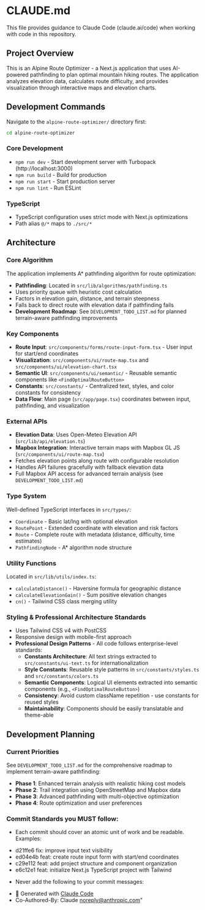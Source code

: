 # CLAUDE.md

This file provides guidance to Claude Code (claude.ai/code) when working with code in this repository.

## Project Overview

This is an Alpine Route Optimizer - a Next.js application that uses AI-powered pathfinding to plan optimal mountain hiking routes. The application analyzes elevation data, calculates route difficulty, and provides visualization through interactive maps and elevation charts.

## Development Commands

Navigate to the `alpine-route-optimizer/` directory first:

```bash
cd alpine-route-optimizer
```

### Core Development
- `npm run dev` - Start development server with Turbopack (http://localhost:3000)
- `npm run build` - Build for production
- `npm run start` - Start production server
- `npm run lint` - Run ESLint

### TypeScript
- TypeScript configuration uses strict mode with Next.js optimizations
- Path alias `@/*` maps to `./src/*`

## Architecture

### Core Algorithm
The application implements A* pathfinding algorithm for route optimization:
- **Pathfinding**: Located in `src/lib/algorithms/pathfinding.ts`
- Uses priority queue with heuristic cost calculation
- Factors in elevation gain, distance, and terrain steepness
- Falls back to direct route with elevation data if pathfinding fails
- **Development Roadmap**: See `DEVELOPMENT_TODO_LIST.md` for planned terrain-aware pathfinding improvements

### Key Components
- **Route Input**: `src/components/forms/route-input-form.tsx` - User input for start/end coordinates
- **Visualization**: `src/components/ui/route-map.tsx` and `src/components/ui/elevation-chart.tsx`
- **Semantic UI**: `src/components/ui/semantic/` - Reusable semantic components like `<FindOptimalRouteButton>`
- **Constants**: `src/constants/` - Centralized text, styles, and color constants for consistency
- **Data Flow**: Main page (`src/app/page.tsx`) coordinates between input, pathfinding, and visualization

### External APIs
- **Elevation Data**: Uses Open-Meteo Elevation API (`src/lib/api/elevation.ts`)
- **Mapbox Integration**: Interactive terrain maps with Mapbox GL JS (`src/components/ui/route-map.tsx`)
- Fetches elevation points along route with configurable resolution
- Handles API failures gracefully with fallback elevation data
- Full Mapbox API access for advanced terrain analysis (see `DEVELOPMENT_TODO_LIST.md`)

### Type System
Well-defined TypeScript interfaces in `src/types/`:
- `Coordinate` - Basic lat/lng with optional elevation
- `RoutePoint` - Extended coordinate with elevation and risk factors  
- `Route` - Complete route with metadata (distance, difficulty, time estimates)
- `PathfindingNode` - A* algorithm node structure

### Utility Functions
Located in `src/lib/utils/index.ts`:
- `calculateDistance()` - Haversine formula for geographic distance
- `calculateElevationGain()` - Sum positive elevation changes
- `cn()` - Tailwind CSS class merging utility

### Styling & Professional Architecture Standards
- Uses Tailwind CSS v4 with PostCSS
- Responsive design with mobile-first approach
- **Professional Design Patterns** - All code follows enterprise-level standards:
  - **Constants Architecture**: All text strings extracted to `src/constants/ui-text.ts` for internationalization
  - **Style Constants**: Reusable style patterns in `src/constants/styles.ts` and `src/constants/colors.ts`
  - **Semantic Components**: Logical UI elements extracted into semantic components (e.g., `<FindOptimalRouteButton>`)
  - **Consistency**: Avoid custom className repetition - use constants for reused styles
  - **Maintainability**: Components should be easily translatable and theme-able

## Development Planning

### Current Priorities
See `DEVELOPMENT_TODO_LIST.md` for the comprehensive roadmap to implement terrain-aware pathfinding:
- **Phase 1**: Enhanced terrain analysis with realistic hiking cost models
- **Phase 2**: Trail integration using OpenStreetMap and Mapbox data
- **Phase 3**: Advanced pathfinding with multi-objective optimization
- **Phase 4**: Route optimization and user preferences

### Commit Standards you MUST follow:
- Each commit should cover an atomic unit of work and be readable. Examples:
* d21ffe6 fix: improve input text visibility
* ed04e4b feat: create route input form with start/end coordinates
* c29e112 feat: add project structure and component organization
* e6c12e1 feat: initialize Next.js TypeScript project with Tailwind
- Never add the following to your commit messages: 
* 🤖 Generated with [Claude Code](https://claude.ai/code)
* Co-Authored-By: Claude <noreply@anthropic.com>"